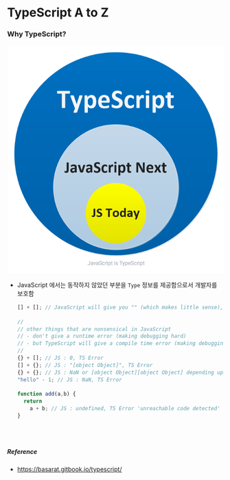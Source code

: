 # TypeScript A to Z

### Why TypeScript?

<p align="center">
    <img src="README.assets/intro1.png"/>
</p>

- JavaScript 에서는 동작하지 않았던 부분을  `Type` 정보를 제공함으로서 개발자를 보호함

  ```typescript
  [] + []; // JavaScript will give you "" (which makes little sense), TypeScript will error
  
  //
  // other things that are nonsensical in JavaScript
  // - don't give a runtime error (making debugging hard)
  // - but TypeScript will give a compile time error (making debugging unnecessary)
  //
  {} + []; // JS : 0, TS Error
  [] + {}; // JS : "[object Object]", TS Error
  {} + {}; // JS : NaN or [object Object][object Object] depending upon browser, TS Error
  "hello" - 1; // JS : NaN, TS Error
  
  function add(a,b) {
    return
      a + b; // JS : undefined, TS Error 'unreachable code detected'
  }

<br/>

<br/>

##### Reference

- https://basarat.gitbook.io/typescript/

